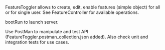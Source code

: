 FeatureToggler allows to create, edit, enable features (simple object)
for all or for single user. See FeatureController for available operations.

bootRun to launch server.

Use PostMan to manipulate and test API (FeatureToggler.postman_collection.json added). Also check unit and integration tests
for use cases.
